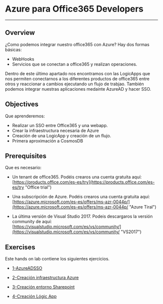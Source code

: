 # Azure para Office365 Developers

----------
## Overview
¿Como podemos integrar nuestro office365 con Azure? Hay dos formas básicas:

- WebHooks
- Servicios que se conectan a office365 y realizan operaciones.

Dentro de este último apartado nos encontramos con las LogicApps que nos permiten conectarnos a los diferentes productos de office365 entre otros y reaccionar a cambios ejecutando un flujo de trabjao.
También podemos integrar nuestras aplicaciones medainte AzureAD y hacer SSO.

## Objectives

Que aprenderemos:

- Realizar un SSO entre Office365 y una webapp.
- Crear la infraestructura necesaria de Azure
- Creación de una LogicApp y creación de un flujo.
- Primera aproximación a CosmosDB

## Prerequisites
Que es necesario:

- Un tenant de office365. Podéis crearos una cuenta gratuita aquí: [https://products.office.com/es-es/try](https://products.office.com/es-es/try "Office trial")

- Una subscripción de Azure. Podéis crearos una cuenta gratuita aquí: [https://azure.microsoft.com/es-es/offers/ms-azr-0044p/](https://azure.microsoft.com/es-es/offers/ms-azr-0044p/ "Azure Tiral")
- La última versión de Visual Studio 2017. Podeis descargaros la versión community de aquí:
[https://visualstudio.microsoft.com/es/vs/community/](https://visualstudio.microsoft.com/es/vs/community/ "VS2017")
## Exercises

Este hands on lab contiene los siguientes ejercicios.

- [1-AzureADSSO](./AzureParaOffice365Developers/1_AzureAD_SSO/readme.md)  
 
- [2-Creación infraestructura Azure](./AzureParaOffice365Developers/2_Creación_infraestructura_Azure/readme.md)

- [3-Creación entorno Sharepoint](./AzureParaOffice365Developers/3_Creación_entorno_Sharepoint/readme.md)

- [4-Creación Lógic App](./AzureParaOffice365Developers/4_Creación_Logic_App/readme.md)

